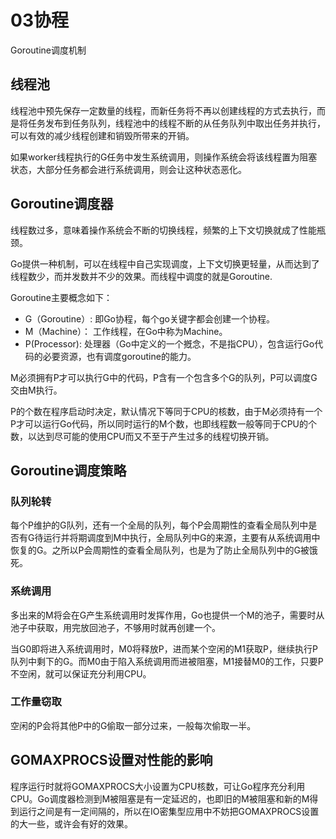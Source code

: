# 03协程
Goroutine调度机制
## 线程池
线程池中预先保存一定数量的线程，而新任务将不再以创建线程的方式去执行，而是将任务发布到任务队列，线程池中的线程不断的从任务队列中取出任务并执行，可以有效的减少线程创建和销毁所带来的开销。

如果worker线程执行的G任务中发生系统调用，则操作系统会将该线程置为阻塞状态，大部分任务都会进行系统调用，则会让这种状态恶化。

## Goroutine调度器
线程数过多，意味着操作系统会不断的切换线程，频繁的上下文切换就成了性能瓶颈。

Go提供一种机制，可以在线程中自己实现调度，上下文切换更轻量，从而达到了线程数少，而并发数并不少的效果。而线程中调度的就是Goroutine.

Goroutine主要概念如下：
- G（Goroutine）: 即Go协程，每个go关键字都会创建一个协程。
- M（Machine）： 工作线程，在Go中称为Machine。
- P(Processor): 处理器（Go中定义的一个摡念，不是指CPU），包含运行Go代码的必要资源，也有调度goroutine的能力。

M必须拥有P才可以执行G中的代码，P含有一个包含多个G的队列，P可以调度G交由M执行。

P的个数在程序启动时决定，默认情况下等同于CPU的核数，由于M必须持有一个P才可以运行Go代码，所以同时运行的M个数，也即线程数一般等同于CPU的个数，以达到尽可能的使用CPU而又不至于产生过多的线程切换开销。

##  Goroutine调度策略
### 队列轮转
每个P维护的G队列，还有一个全局的队列，每个P会周期性的查看全局队列中是否有G待运行并将期调度到M中执行，全局队列中G的来源，主要有从系统调用中恢复的G。之所以P会周期性的查看全局队列，也是为了防止全局队列中的G被饿死。

### 系统调用
多出来的M将会在G产生系统调用时发挥作用，Go也提供一个M的池子，需要时从池子中获取，用完放回池子，不够用时就再创建一个。

当G0即将进入系统调用时，M0将释放P，进而某个空闲的M1获取P，继续执行P队列中剩下的G。而M0由于陷入系统调用而进被阻塞，M1接替M0的工作，只要P不空闲，就可以保证充分利用CPU。

### 工作量窃取
空闲的P会将其他P中的G偷取一部分过来，一般每次偷取一半。

##  GOMAXPROCS设置对性能的影响
程序运行时就将GOMAXPROCS大小设置为CPU核数，可让Go程序充分利用CPU。Go调度器检测到M被阻塞是有一定延迟的，也即旧的M被阻塞和新的M得到运行之间是有一定间隔的，所以在IO密集型应用中不妨把GOMAXPROCS设置的大一些，或许会有好的效果。